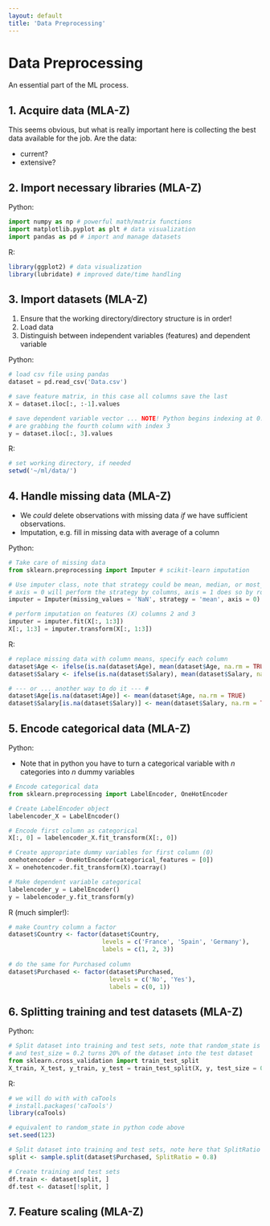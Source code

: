 ```yaml
---
layout: default
title: 'Data Preprocessing'
---
```


# Data Preprocessing

An essential part of the ML process.

## 1. Acquire data (MLA-Z)
This seems obvious, but what is really important here is collecting the best data available for the job. Are the data:
* current?
* extensive?

## 2. Import necessary libraries (MLA-Z)
Python:
```python
import numpy as np # powerful math/matrix functions
import matplotlib.pyplot as plt # data visualization
import pandas as pd # import and manage datasets
```
R:
```R
library(ggplot2) # data visualization
library(lubridate) # improved date/time handling
```

## 3. Import datasets (MLA-Z)
1. Ensure that the working directory/directory structure is in order!
2. Load data
3. Distinguish between independent variables (features) and dependent variable

Python:
```python
# load csv file using pandas
dataset = pd.read_csv('Data.csv')

# save feature matrix, in this case all columns save the last
X = dataset.iloc[:, :-1].values 

# save dependent variable vector ... NOTE! Python begins indexing at 0! So here we
# are grabbing the fourth column with index 3
y = dataset.iloc[:, 3].values
```

R:
```R
# set working directory, if needed
setwd('~/ml/data/')
```

## 4. Handle missing data (MLA-Z)
* We *could* delete observations with missing data *if* we have sufficient observations.
* Imputation, e.g. fill in missing data with average of a column

Python:
```python
# Take care of missing data
from sklearn.preprocessing import Imputer # scikit-learn imputation

# Use imputer class, note that strategy could be mean, median, or most_frequent
# axis = 0 will perform the strategy by columns, axis = 1 does so by rows.
imputer = Imputer(missing_values = 'NaN', strategy = 'mean', axis = 0)

# perform imputation on features (X) columns 2 and 3
imputer = imputer.fit(X[:, 1:3])
X[:, 1:3] = imputer.transform(X[:, 1:3])
```

R:
```R
# replace missing data with column means, specify each column
dataset$Age <- ifelse(is.na(dataset$Age), mean(dataset$Age, na.rm = TRUE), dataset$Age)
dataset$Salary <- ifelse(is.na(dataset$Salary), mean(dataset$Salary, na.rm = TRUE), dataset$Salary)

# --- or ... another way to do it --- #
dataset$Age[is.na(dataset$Age)] <- mean(dataset$Age, na.rm = TRUE)
dataset$Salary[is.na(dataset$Salary)] <- mean(dataset$Salary, na.rm = TRUE)
```

## 5. Encode categorical data (MLA-Z)
Python: 
* Note that in python you have to turn a categorical variable with *n* categories into *n* dummy variables
```python
# Encode categorical data
from sklearn.preprocessing import LabelEncoder, OneHotEncoder

# Create LabelEncoder object
labelencoder_X = LabelEncoder()

# Encode first column as categorical
X[:, 0] = labelencoder_X.fit_transform(X[:, 0])

# Create appropriate dummy variables for first column (0)
onehotencoder = OneHotEncoder(categorical_features = [0])
X = onehotencoder.fit_transform(X).toarray()

# Make dependent variable categorical
labelencoder_y = LabelEncoder()
y = labelencoder_y.fit_transform(y)
```

R (much simpler!):
```R
# make Country column a factor
dataset$Country <- factor(dataset$Country, 
                          levels = c('France', 'Spain', 'Germany'),
                          labels = c(1, 2, 3))
                          
# do the same for Purchased column
dataset$Purchased <- factor(dataset$Purchased, 
                            levels = c('No', 'Yes'),
                            labels = c(0, 1))
```

## 6. Splitting training and test datasets (MLA-Z)
Python:
```python
# Split dataset into training and test sets, note that random_state is the python equivalent to R's set.seed(), 
# and test_size = 0.2 turns 20% of the dataset into the test dataset
from sklearn.cross_validation import train_test_split
X_train, X_test, y_train, y_test = train_test_split(X, y, test_size = 0.2, random_state = 0)
```

R:
```R
# we will do with with caTools
# install.packages('caTools')
library(caTools)

# equivalent to random_state in python code above
set.seed(123)

# Split dataset into training and test sets, note here that SplitRatio is for size of the training set
split <- sample.split(dataset$Purchased, SplitRatio = 0.8)

# Create training and test sets
df.train <- dataset[split, ]
df.test <- dataset[!split, ]
```

## 7. Feature scaling (MLA-Z)
